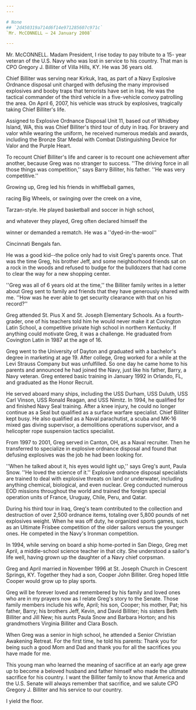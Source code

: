 ```yaml
---
---

# None
## `2d450319a714d6f14e971285607c971c`
`Mr. McCONNELL — 24 January 2008`

---
```



Mr. McCONNELL. Madam President, I rise today to pay tribute to a 15-
year veteran of the U.S. Navy who was lost in service to his country. 
That man is CPO Gregory J. Billiter of Villa Hills, KY. He was 36 years 
old.

Chief Billiter was serving near Kirkuk, Iraq, as part of a Navy 
Explosive Ordnance disposal unit charged with defusing the many 
improvised explosives and booby traps that terrorists have set in Iraq. 
He was the tactical commander of the third vehicle in a five-vehicle 
convoy patrolling the area. On April 6, 2007, his vehicle was struck by 
explosives, tragically taking Chief Billiter's life.

Assigned to Explosive Ordnance Disposal Unit 11, based out of Whidbey 
Island, WA, this was Chief Billiter's third tour of duty in Iraq. For 
bravery and valor while wearing the uniform, he received numerous 
medals and awards, including the Bronze Star Medal with Combat 
Distinguishing Device for Valor and the Purple Heart.

To recount Chief Billiter's life and career is to recount one 
achievement after another, because Greg was no stranger to success. 
''The driving force in all those things was competition,'' says Barry 
Billiter, his father. ''He was very competitive.''




 Growing up, Greg led his friends in whiffleball games, 


 racing Big Wheels, or swinging over the creek on a vine, 


 Tarzan-style. He played basketball and soccer in high school, 


 and whatever they played, Greg often declared himself the 


 winner or demanded a rematch. He was a ''dyed-in-the-wool'' 


 Cincinnati Bengals fan.


He was a good kid--the police only had to visit Greg's parents once. 
That was the time Greg, his brother Jeff, and some neighborhood friends 
sat on a rock in the woods and refused to budge for the bulldozers that 
had come to clear the way for a new shopping center.

''Greg was all of 6 years old at the time,'' the Billiter family 
writes in a letter about Greg sent to family and friends that they have 
generously shared with me. ''How was he ever able to get security 
clearance with that on his record?''

Greg attended St. Pius X and St. Joseph Elementary Schools. As a 
fourth-grader, one of his teachers told him he would never make it at 
Covington Latin School, a competitive private high school in northern 
Kentucky. If anything could motivate Greg, it was a challenge. He 
graduated from Covington Latin in 1987 at the age of 16.

Greg went to the University of Dayton and graduated with a bachelor's 
degree in marketing at age 19. After college, Greg worked for a while 
at the Levi Strauss Company but was unfulfilled. So one day he came 
home to his parents and announced he had joined the Navy, just like his 
father, Barry, a Navy veteran. Greg entered basic training in January 
1992 in Orlando, FL, and graduated as the Honor Recruit.

He served aboard many ships, including the USS Durham, USS Duluth, 
USS Carl Vinson, USS Ronald Reagan, and USS Nimitz. In 1994, he 
qualified for and finished Navy Seal training. After a knee injury, he 
could no longer continue as a Seal but qualified as a surface warfare 
specialist. Chief Billiter kept busy. He also qualified as a Naval 
parachutist, a scuba and MK-16 mixed gas diving supervisor, a 
demolitions operations supervisor, and a helicopter rope suspension 
tactics specialist.

From 1997 to 2001, Greg served in Canton, OH, as a Naval recruiter. 
Then he transferred to specialize in explosive ordnance disposal and 
found that defusing explosives was the job he had been looking for.

''When he talked about it, his eyes would light up,'' says Greg's 
aunt, Paula Snow. ''He loved the science of it.'' Explosive ordnance 
disposal specialists are trained to deal with explosive threats on land 
or underwater, including anything chemical, biological, and even 
nuclear. Greg conducted numerous EOD missions throughout the world and 
trained the foreign special operation units of France, Uruguay, Chile, 
Peru, and Qatar.

During his third tour in Iraq, Greg's team contributed to the 
collection and destruction of over 2,500 ordnance items, totaling over 
5,800 pounds of net explosives weight. When he was off duty, he 
organized sports games, such as an Ultimate Frisbee competition of the 
older sailors versus the younger ones. He competed in the Navy's 
Ironman competition.

In 1994, while serving on board a ship home-ported in San Diego, Greg 
met April, a middle-school science teacher in that city. She understood 
a sailor's life well, having grown up the daughter of a Navy chief 
corpsman.

Greg and April married in November 1996 at St. Joseph Church in 
Crescent Springs, KY. Together they had a son, Cooper John Billiter. 
Greg hoped little Cooper would grow up to play sports.

Greg will be forever loved and remembered by his family and loved 
ones who are in my prayers now as I relate Greg's story to the Senate. 
Those family members include his wife, April; his son, Cooper; his 
mother, Pat; his father, Barry; his brothers Jeff, Kevin, and David 
Billiter; his sisters Beth Billiter and Jill New; his aunts Paula Snow 
and Barbara Horton; and his grandmothers Virginia Billiter and Clara 
Bosch.

When Greg was a senior in high school, he attended a Senior Christian 
Awakening Retreat. For the first time, he told his parents: Thank you 
for being such a good Mom and Dad and thank you for all the sacrifices 
you have made for me.

This young man who learned the meaning of sacrifice at an early age 
grew up to become a beloved husband and father himself who made the 
ultimate sacrifice for his country. I want the Billiter family to know 
that America and the U.S. Senate will always remember that sacrifice, 
and we salute CPO Gregory J. Billiter and his service to our country.

I yield the floor.
